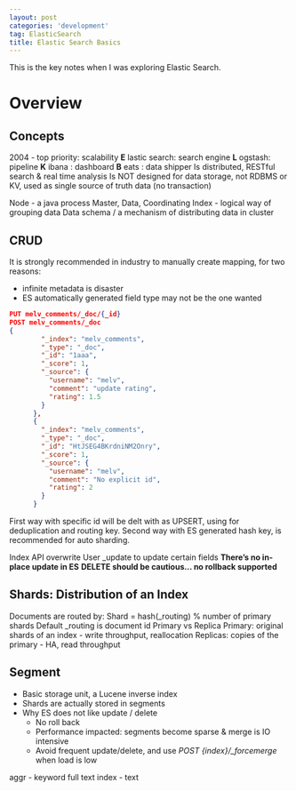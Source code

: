 ```yaml
---
layout: post
categories: 'development'
tag: ElasticSearch
title: Elastic Search Basics
---
```

This is the key notes when I was exploring Elastic Search.
<!--more-->
# Overview
## Concepts
2004 - top priority: scalability
**E** lastic search: search engine
**L** ogstash: pipeline
**K** ibana : dashboard
**B** eats : data shipper
Is distributed, RESTful search & real time analysis
Is NOT designed for data storage, not RDBMS or KV, used as single source of truth data (no transaction)

Node - a java process
Master, Data, Coordinating
Index - logical way of grouping data
Data schema / a mechanism of distributing data in cluster

## CRUD
It is strongly recommended in industry to manually create mapping, for two reasons:
* infinite metadata is disaster
* ES automatically generated field type may not be the one wanted

```JSON
PUT melv_comments/_doc/{_id}
POST melv_comments/_doc
{
        "_index": "melv_comments",
        "_type": "_doc",
        "_id": "1aaa",
        "_score": 1,
        "_source": {
          "username": "melv",
          "comment": "update rating",
          "rating": 1.5
        }
      },
      {
        "_index": "melv_comments",
        "_type": "_doc",
        "_id": "HtJSEG4BKrdniNM2Onry",
        "_score": 1,
        "_source": {
          "username": "melv",
          "comment": "No explicit id",
          "rating": 2
        }
      }
```
First way with specific id will be delt with as UPSERT, using for deduplication and routing key.
Second way with ES generated hash key, is recommended for auto sharding.

Index API overwrite
User _update to update certain fields
**There’s no in-place update in ES**
**DELETE should be cautious… no rollback supported**

## Shards: Distribution of an Index
Documents are routed by: Shard = hash(_routing) % number of primary shards
Default _routing is document id
Primary vs Replica
Primary: original shards of an index - write throughput, reallocation
Replicas: copies of the primary - HA, read throughput

## Segment
* Basic storage unit, a Lucene inverse index
* Shards are actually stored in segments
* Why ES does not like update / delete
  * No roll back
  * Performance impacted: segments become sparse & merge is IO intensive
  * Avoid frequent update/delete, and use *POST {index}/_forcemerge* when load is low

aggr - keyword
full text index - text


